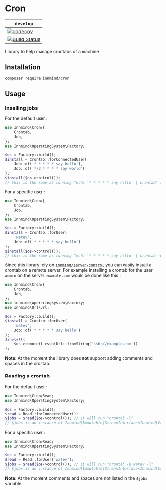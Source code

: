 # Cron

| `develop` |
|-----------|
| [![codecov](https://codecov.io/gh/Innmind/Cron/branch/develop/graph/badge.svg)](https://codecov.io/gh/Innmind/Cron) |
| [![Build Status](https://github.com/Innmind/Cron/workflows/CI/badge.svg)](https://github.com/Innmind/Cron/actions?query=workflow%3ACI) |

Library to help manage crontabs of a machine

## Installation

```sh
composer require innmind/cron
```

## Usage

### Insalling jobs

For the default user :

```php
use Innmind\Cron\{
    Crontab,
    Job,
};
use Innmind\OperatingSystem\Factory;

$os = Factory::build();
$install = Crontab::forConnectedUser(
    Job::of('* * * * * say hello'),
    Job::of('*/2 * * * * say world')
);
$install($os->control());
// this is the same as running "echo '* * * * * say hello' | crontab" in your terminal
```

For a specific user :

```php
use Innmind\Cron\{
    Crontab,
    Job,
};
use Innmind\OperatingSystem\Factory;

$os = Factory::build();
$install = Crontab::forUser(
    'watev',
    Job::of('* * * * * say hello')
);
$install($os->control());
// this is the same as running "echo '* * * * * say hello' | crontab -u admin" in your terminal
```

Since this library rely on [`innmind/server-control`](https://github.com/Innmind/ServerControl) you can easily install a crontab on a remote server. For example installing a crontab for the user `admin` on the server `example.com` would be done like this :

```php
use Innmind\Cron\{
    Crontab,
    Job,
};
use Innmind\OperatingSystem\Factory;
use Innmind\Url\Url;

$os = Factory::build();
$install = Crontab::forUser(
    'watev',
    Job::of('* * * * * say hello')
);
$install(
    $os->remote()->ssh(Url::fromString('ssh://example.com'))
);
```

**Note**: At the moment the library does **not** support adding comments and spaces in the crontab.

### Reading a crontab

For the default user :

```php
use Innmind\Cron\Read;
use Innmind\OperatingSystem\Factory;

$os = Factory::build();
$read = Read::forConnectedUser();
$jobs = $read($os->control()); // it will run "crontab -l"
// $jobs is an instance of Innmind\Immutable\StreamInterface<Innmind\Cron\Job>
```

For a specific user :

```php
use Innmind\Cron\Read;
use Innmind\OperatingSystem\Factory;

$os = Factory::build();
$read = Read::forUser('watev');
$jobs = $read($os->control()); // it will run "crontab -u watev -l"
// $jobs is an instance of Innmind\Immutable\StreamInterface<Innmind\Cron\Job>
```

**Note**: At the moment comments and spaces are not listed in the `$jobs` variable.
